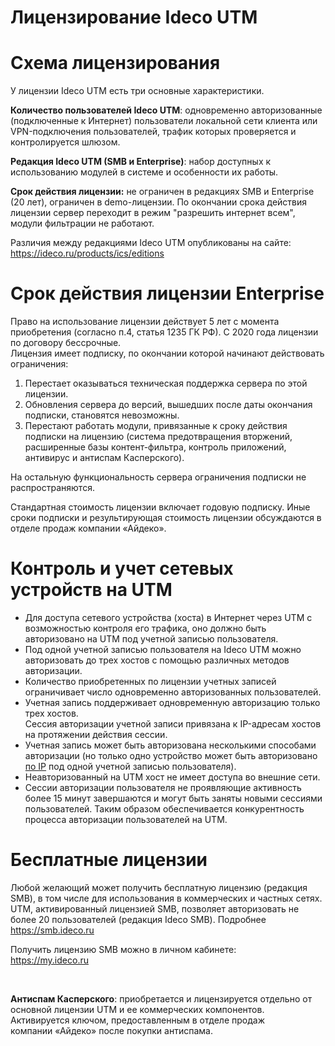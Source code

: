# Лицензирование Ideco UTM

# Схема лицензирования

У лицензии Ideco UTM есть три основные характеристики.

**Количество пользователей Ideco UTM**: одновременно авторизованные
(подключенные к Интернет) пользователи локальной сети клиента или
VPN-подключения пользователей, трафик которых проверяется и
контролируется шлюзом.

**Редакция Ideco UTM (SMB и Enterprise)**: набор доступных к
использованию модулей в системе и особенности их работы.

**Срок действия лицензии:** не ограничен в редакциях SMB и Enterprise
(20 лет), ограничен в demo-лицензии. По окончании срока действия
лицензии сервер переходит в режим "разрешить интернет всем",
модули фильтрации не работают.

Различия между редакциями Ideco UTM опубликованы на сайте:
<https://ideco.ru/products/ics/editions>

# Срок действия лицензии Enterprise

Право на использование лицензии действует 5 лет с момента приобретения
(согласно п.4, статья 1235 ГК РФ). С 2020 года лицензии по договору
бессрочные.  
Лицензия имеет подписку, по окончании которой начинают действовать
ограничения:

1.  Перестает оказываться техническая поддержка сервера по этой
    лицензии.
2.  Обновления сервера до версий, вышедших после даты окончания
    подписки, становятся невозможны.
3.  Перестают работать модули, привязанные к сроку действия подписки на
    лицензию (система предотвращения вторжений, расширенные базы
    контент-фильтра, контроль приложений, антивирус и антиспам
    Касперского).

На остальную функциональность сервера ограничения подписки не
распространяются.

Стандартная стоимость лицензии включает годовую подписку. Иные сроки
подписки и результирующая стоимость лицензии обсуждаются в отделе
продаж компании «Айдеко».

# Контроль и учет сетевых устройств на UTM

  - Для доступа сетевого устройства (хоста) в Интернет через UTM с
    возможностью контроля его трафика, оно должно быть
    авторизовано на UTM под учетной записью пользователя.
  - Под одной учетной записью пользователя на Ideco UTM можно
    авторизовать до трех хостов с помощью различных методов
    авторизации.
  - Количество приобретенных по лицензии учетных записей ограничивает
    число одновременно авторизованных пользователей.
  - Учетная запись поддерживает одновременную авторизацию только трех
    хостов.  
    Сессия авторизации учетной записи привязана к IP-адресам хостов на
    протяжении действия сессии.
  - Учетная запись может быть авторизована несколькими способами
    авторизации (но только одно устройство может быть
    авторизовано [по IP](./Авторизация_по_IP-адресу.md) под одной
    учетной записью пользователя).
  - Неавторизованный на UTM хост не имеет доступа во внешние сети.
  - Сессии авторизации пользователя не проявляющие активность более 15
    минут завершаются и могут быть заняты новыми сессиями
    пользователей. Таким образом обеспечивается
    конкурентность процесса авторизации пользователей на
    UTM.

# Бесплатные лицензии

Любой желающий может получить бесплатную лицензию (редакция SMB), в том
числе для использования в коммерческих и частных сетях.  
UTM, активированный лицензией SMB, позволяет авторизовать не более 20
пользователей (редакция Ideco SMB). Подробнее <https://smb.ideco.ru>

Получить лицензию SMB можно в личном кабинете:  
<https://my.ideco.ru>

 

**Антиспам Касперского**: приобретается и лицензируется отдельно от
основной лицензии UTM и ее коммерческих компонентов. Активируется
ключом, предоставленным в отделе продаж  
компании «Айдеко» после покупки антиспама.
